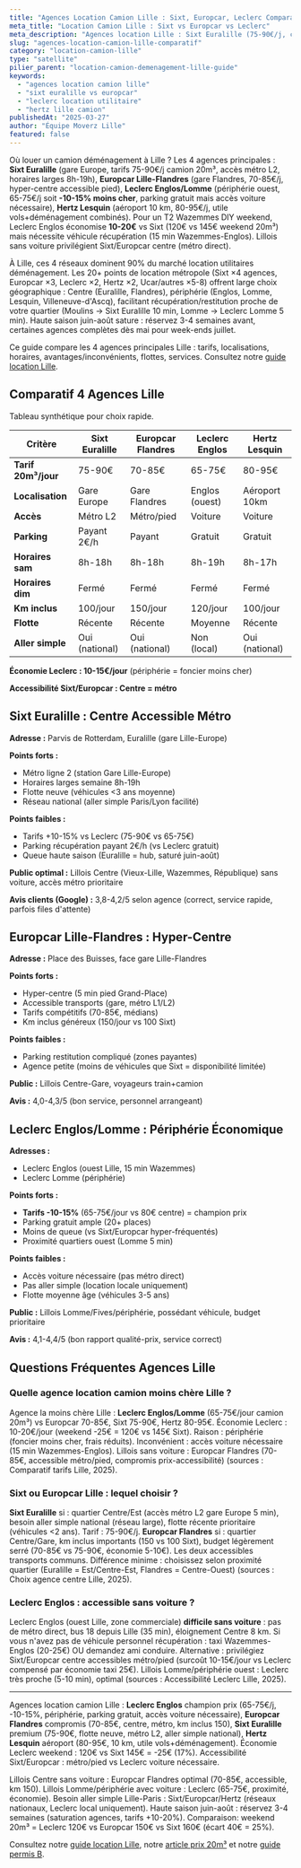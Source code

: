 ```yaml
---
title: "Agences Location Camion Lille : Sixt, Europcar, Leclerc Comparatif 2025"
meta_title: "Location Camion Lille : Sixt vs Europcar vs Leclerc"
meta_description: "Agences location Lille : Sixt Euralille (75-90€/j, centre, métro), Europcar Flandres (70-85€, gare), Leclerc Englos (65-75€, -10%, périphérie). Comparatif complet."
slug: "agences-location-camion-lille-comparatif"
category: "location-camion-lille"
type: "satellite"
pilier_parent: "location-camion-demenagement-lille-guide"
keywords:
  - "agences location camion lille"
  - "sixt euralille vs europcar"
  - "leclerc location utilitaire"
  - "hertz lille camion"
publishedAt: "2025-03-27"
author: "Équipe Moverz Lille"
featured: false
---
```


Où louer un camion déménagement à Lille ? Les 4 agences principales : **Sixt Euralille** (gare Europe, tarifs 75-90€/j camion 20m³, accès métro L2, horaires larges 8h-19h), **Europcar Lille-Flandres** (gare Flandres, 70-85€/j, hyper-centre accessible pied), **Leclerc Englos/Lomme** (périphérie ouest, 65-75€/j soit **-10-15% moins cher**, parking gratuit mais accès voiture nécessaire), **Hertz Lesquin** (aéroport 10 km, 80-95€/j, utile vols+déménagement combinés). Pour un T2 Wazemmes DIY weekend, Leclerc Englos économise **10-20€** vs Sixt (120€ vs 145€ weekend 20m³) mais nécessite véhicule récupération (15 min Wazemmes-Englos). Lillois sans voiture privilégient Sixt/Europcar centre (métro direct).

À Lille, ces 4 réseaux dominent 90% du marché location utilitaires déménagement. Les 20+ points de location métropole (Sixt ×4 agences, Europcar ×3, Leclerc ×2, Hertz ×2, Ucar/autres ×5-8) offrent large choix géographique : Centre (Euralille, Flandres), périphérie (Englos, Lomme, Lesquin, Villeneuve-d'Ascq), facilitant récupération/restitution proche de votre quartier (Moulins → Sixt Euralille 10 min, Lomme → Leclerc Lomme 5 min). Haute saison juin-août sature : réservez 3-4 semaines avant, certaines agences complètes dès mai pour week-ends juillet.

Ce guide compare les 4 agences principales Lille : tarifs, localisations, horaires, avantages/inconvénients, flottes, services. Consultez notre [guide location Lille](/blog/location-camion-lille/location-camion-demenagement-lille-guide).

## Comparatif 4 Agences Lille

Tableau synthétique pour choix rapide.

| Critère | Sixt Euralille | Europcar Flandres | Leclerc Englos | Hertz Lesquin |
|---------|---------------|-------------------|----------------|---------------|
| **Tarif 20m³/jour** | 75-90€ | 70-85€ | 65-75€ | 80-95€ |
| **Localisation** | Gare Europe | Gare Flandres | Englos (ouest) | Aéroport 10km |
| **Accès** | Métro L2 | Métro/pied | Voiture | Voiture |
| **Parking** | Payant 2€/h | Payant | Gratuit | Gratuit |
| **Horaires sam** | 8h-18h | 8h-18h | 8h-19h | 8h-17h |
| **Horaires dim** | Fermé | Fermé | Fermé | Fermé |
| **Km inclus** | 100/jour | 150/jour | 120/jour | 100/jour |
| **Flotte** | Récente | Récente | Moyenne | Récente |
| **Aller simple** | Oui (national) | Oui (national) | Non (local) | Oui (national) |

**Économie Leclerc : 10-15€/jour** (périphérie = foncier moins cher)

**Accessibilité Sixt/Europcar : Centre = métro**

## Sixt Euralille : Centre Accessible Métro

**Adresse :** Parvis de Rotterdam, Euralille (gare Lille-Europe)

**Points forts :**
- Métro ligne 2 (station Gare Lille-Europe)
- Horaires larges semaine 8h-19h
- Flotte neuve (véhicules <3 ans moyenne)
- Réseau national (aller simple Paris/Lyon facilité)

**Points faibles :**
- Tarifs +10-15% vs Leclerc (75-90€ vs 65-75€)
- Parking récupération payant 2€/h (vs Leclerc gratuit)
- Queue haute saison (Euralille = hub, saturé juin-août)

**Public optimal :** Lillois Centre (Vieux-Lille, Wazemmes, République) sans voiture, accès métro prioritaire

**Avis clients (Google) :** 3,8-4,2/5 selon agence (correct, service rapide, parfois files d'attente)

## Europcar Lille-Flandres : Hyper-Centre

**Adresse :** Place des Buisses, face gare Lille-Flandres

**Points forts :**
- Hyper-centre (5 min pied Grand-Place)
- Accessible transports (gare, métro L1/L2)
- Tarifs compétitifs (70-85€, médians)
- Km inclus généreux (150/jour vs 100 Sixt)

**Points faibles :**
- Parking restitution compliqué (zones payantes)
- Agence petite (moins de véhicules que Sixt = disponibilité limitée)

**Public :** Lillois Centre-Gare, voyageurs train+camion

**Avis :** 4,0-4,3/5 (bon service, personnel arrangeant)

## Leclerc Englos/Lomme : Périphérie Économique

**Adresses :**
- Leclerc Englos (ouest Lille, 15 min Wazemmes)
- Leclerc Lomme (périphérie)

**Points forts :**
- **Tarifs -10-15%** (65-75€/jour vs 80€ centre) = champion prix
- Parking gratuit ample (20+ places)
- Moins de queue (vs Sixt/Europcar hyper-fréquentés)
- Proximité quartiers ouest (Lomme 5 min)

**Points faibles :**
- Accès voiture nécessaire (pas métro direct)
- Pas aller simple (location locale uniquement)
- Flotte moyenne âge (véhicules 3-5 ans)

**Public :** Lillois Lomme/Fives/périphérie, possédant véhicule, budget prioritaire

**Avis :** 4,1-4,4/5 (bon rapport qualité-prix, service correct)

## Questions Fréquentes Agences Lille

### Quelle agence location camion moins chère Lille ?

Agence la moins chère Lille : **Leclerc Englos/Lomme** (65-75€/jour camion 20m³) vs Europcar 70-85€, Sixt 75-90€, Hertz 80-95€. Économie Leclerc : 10-20€/jour (weekend -25€ = 120€ vs 145€ Sixt). Raison : périphérie (foncier moins cher, frais réduits). Inconvénient : accès voiture nécessaire (15 min Wazemmes-Englos). Lillois sans voiture : Europcar Flandres (70-85€, accessible métro/pied, compromis prix-accessibilité) (sources : Comparatif tarifs Lille, 2025).

### Sixt ou Europcar Lille : lequel choisir ?

**Sixt Euralille** si : quartier Centre/Est (accès métro L2 gare Europe 5 min), besoin aller simple national (réseau large), flotte récente prioritaire (véhicules <2 ans). Tarif : 75-90€/j. **Europcar Flandres** si : quartier Centre/Gare, km inclus importants (150 vs 100 Sixt), budget légèrement serré (70-85€ vs 75-90€, économie 5-10€). Les deux accessibles transports communs. Différence minime : choisissez selon proximité quartier (Euralille = Est/Centre-Est, Flandres = Centre-Ouest) (sources : Choix agence centre Lille, 2025).

### Leclerc Englos : accessible sans voiture ?

Leclerc Englos (ouest Lille, zone commerciale) **difficile sans voiture** : pas de métro direct, bus 18 depuis Lille (35 min), éloignement Centre 8 km. Si vous n'avez pas de véhicule personnel récupération : taxi Wazemmes-Englos (20-25€) OU demandez ami conduire. Alternative : privilégiez Sixt/Europcar centre accessibles métro/pied (surcoût 10-15€/jour vs Leclerc compensé par économie taxi 25€). Lillois Lomme/périphérie ouest : Leclerc très proche (5-10 min), optimal (sources : Accessibilité Leclerc Lille, 2025).

---

Agences location camion Lille : **Leclerc Englos** champion prix (65-75€/j, -10-15%, périphérie, parking gratuit, accès voiture nécessaire), **Europcar Flandres** compromis (70-85€, centre, métro, km inclus 150), **Sixt Euralille** premium (75-90€, flotte neuve, métro L2, aller simple national), **Hertz Lesquin** aéroport (80-95€, 10 km, utile vols+déménagement). Économie Leclerc weekend : 120€ vs Sixt 145€ = -25€ (17%). Accessibilité Sixt/Europcar : métro/pied vs Leclerc voiture nécessaire.

Lillois Centre sans voiture : Europcar Flandres optimal (70-85€, accessible, km 150). Lillois Lomme/périphérie avec voiture : Leclerc (65-75€, proximité, économie). Besoin aller simple Lille-Paris : Sixt/Europcar/Hertz (réseaux nationaux, Leclerc local uniquement). Haute saison juin-août : réservez 3-4 semaines (saturation agences, tarifs +10-20%). Comparaison: weekend 20m³ = Leclerc 120€ vs Europcar 150€ vs Sixt 160€ (écart 40€ = 25%).

Consultez notre [guide location Lille](/blog/location-camion-lille/location-camion-demenagement-lille-guide), notre [article prix 20m³](/blog/location-camion-lille/prix-location-camion-20m3-lille) et notre [guide permis B](/blog/location-camion-lille/permis-b-camion-demenagement-limites).







